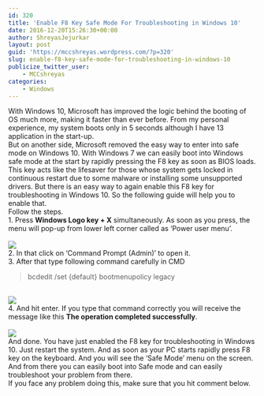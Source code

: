 ```yaml
---
id: 320
title: 'Enable F8 Key Safe Mode For Troubleshooting in Windows 10'
date: 2016-12-20T15:26:30+00:00
author: ShreyasJejurkar
layout: post
guid: 'https://mccshreyas.wordpress.com/?p=320'
slug: enable-f8-key-safe-mode-for-troubleshooting-in-windows-10
publicize_twitter_user:
    - MCCshreyas
categories:
    - Windows
---
```


With Windows 10, Microsoft has improved the logic behind the booting of OS much more, making it faster than ever before. From my personal experience, my system boots only in 5 seconds although I have 13 application in the start-up.  
But on another side, Microsoft removed the easy way to enter into safe mode on Windows 10. With Windows 7 we can easily boot into Windows safe mode at the start by rapidly pressing the F8 key as soon as BIOS loads. This key acts like the lifesaver for those whose system gets locked in continuous restart due to some malware or installing some unsupported drivers. But there is an easy way to again enable this F8 key for troubleshooting in Windows 10. So the following guide will help you to enable that.  
Follow the steps.  
1\. Press **Windows Logo key + X** simultaneously. As soon as you press, the menu will pop-up from lower left corner called as ‘Power user menu’.  
[  
![](http://mccshreyas.files.wordpress.com/2016/12/savedpicture-2016122021016.png?w=700)  ](http://mccshreyas.files.wordpress.com/2016/12/savedpicture-2016122021016.png)  
2\. In that click on ‘Command Prompt (Admin)’ to open it.  
3\. After that type following command carefully in CMD

> bcdedit /set {default} bootmenupolicy legacy

[  
![](http://mccshreyas.files.wordpress.com/2016/12/savedpicture-2016122021024.png?w=700)  ](http://mccshreyas.files.wordpress.com/2016/12/savedpicture-2016122021024.png)  
4\. And hit enter. If you type that command correctly you will receive the message like this **The operation completed successfully**.  
[  
![](http://mccshreyas.files.wordpress.com/2016/12/savedpicture-2016122021032.png?w=700)  ](http://mccshreyas.files.wordpress.com/2016/12/savedpicture-2016122021032.png)  
And done. You have just enabled the F8 key for troubleshooting in Windows 10. Just restart the system. And as soon as your PC starts rapidly press F8 key on the keyboard. And you will see the ‘Safe Mode’ menu on the screen. And from there you can easily boot into Safe mode and can easily troubleshoot your problem from there.  
If you face any problem doing this, make sure that you hit comment below.